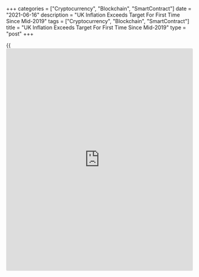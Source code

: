 +++
categories = ["Cryptocurrency", "Blockchain", "SmartContract"]
date = "2021-06-16"
description = "UK Inflation Exceeds Target For First Time Since Mid-2019"
tags = ["Cryptocurrency", "Blockchain", "SmartContract"]
title = "UK Inflation Exceeds Target For First Time Since Mid-2019"
type = "post"
+++

{{<iframe id="large-banner" src="https://www.bounty.group/#slide=19.0" width="100%" height="600" scrolling="no" style="border: 0px solid rgb(216, 221, 230); border-radius: 3px;">}}

UK consumer price inflation exceeded the central bank's 2 percent target
for the first time in nearly two years in May, data released by the
Office for National Statistics revealed on Wednesday.

Consumer price inflation accelerated to 2.1 percent in May from 1.5
percent in April. This was above economists' forecast of 1.8 percent and
exceeded the Bank of England's target for the first time since July
2019.

The central bank had forecast inflation to rise temporarily above the
target and move back to the 2 percent next year.

With businesses having raised their prices by more than expected once
they reopened after COVID19 lockdowns ended, CPI inflation is likely to
rise to a peak of 2.9 percent later this year, Paul Dales, an economist
at Capital Economics, said.

"And the further surge in costs earlier in the price pipeline has made
us a bit less confident that CPI inflation will drop back below 2.0
percent next year," the economist said.

Excluding volatile energy, food, alcoholic beverages and tobacco prices,
core inflation rose to 2 percent in May from 1.3 percent in April. The
rate was forecast to rise to 1.5 percent.

The monthly growth in consumer prices held steady at 0.6 percent, while
it was forecast to ease to 0.3 percent. Price movements for clothing,
motor fuel, and recreational and cultural goods were the main reasons
for the higher monthly rate this year than a year ago.

Another report from the ONS showed that output price inflation came in
at 4.6 percent versus 4.0 percent in April and economists' forecast of
4.5 percent.

The annual growth was largely driven by the 67.0 percent surge in
petroleum product prices.

At the same time, input price inflation increased to 10.7 percent from
10.0 percent in April. This was the highest rate since September 2011
and above the expected rate of 10.6 percent.

Month-on-month, output prices gained 0.5 percent, slightly faster than
the 0.4 percent rise seen in April. At the same time, input price growth
slowed marginally to 1.1 percent from 1.2 percent.

For comments and feedback [contact](https://www.playgroundfx.com/contact/): editorial@rtt[news](https://www.letsplayfx.com/blog/forex-news-website/).com

[Economic News][1]

 **What parts of the world are seeing the best (and worst) economic
performances lately? Click[here][2] to check out our [Econ Scorecard][2]
and find out! See up-to-the-moment [ranking](https://www.playgroundfx.com/blog/crypto-exchange-ranking/)s for the best and worst
performers in [GDP][3], [unemployment rate][4], [inflation][5] and much
more.**

   1. www.rtt[news](https://www.letsplayfx.com/blog/forex-news-website/).com/Content/EconomicNews.aspx
   2. www.rtt[news](https://www.letsplayfx.com/blog/forex-news-website/).com/economic-scorecard/world-rank/unemployment-rate/highest-performance.aspx
   3. www.rtt[news](https://www.letsplayfx.com/blog/forex-news-website/).com/economic-scorecard/world-rank/GDP/highest-performance.aspx
   4. www.rtt[news](https://www.letsplayfx.com/blog/forex-news-website/).com/economic-scorecard/world-rank/unemployment-rate/lowest-performance.aspx
   5. www.rtt[news](https://www.letsplayfx.com/blog/forex-news-website/).com/economic-scorecard/world-rank/CPI/highest-performance.aspx